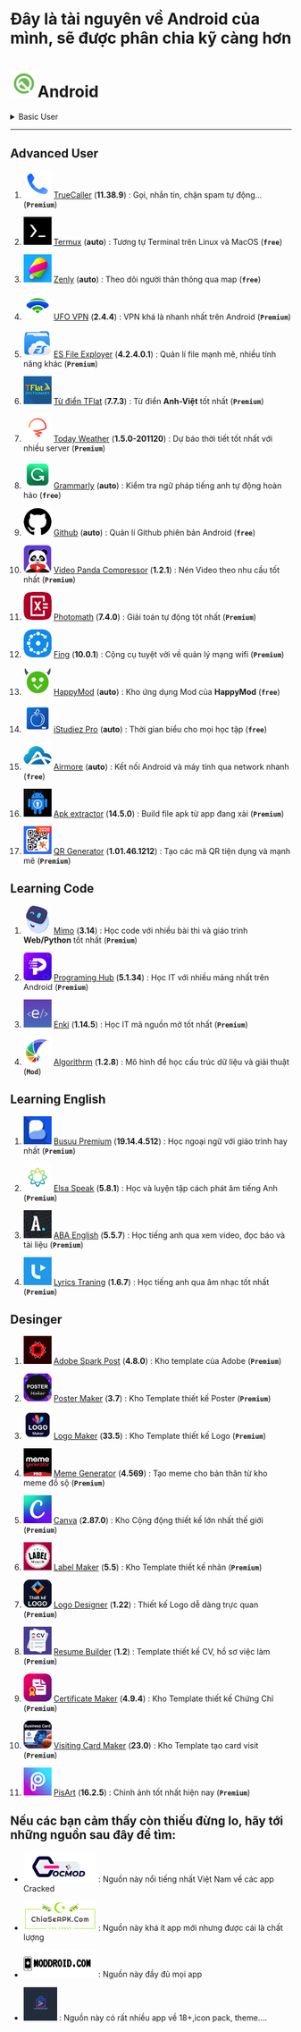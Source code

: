 # Đây là tài nguyên về Android của mình, sẽ được phân chia kỹ càng hơn

# ![android_q_logo.png](https://raw.githubusercontent.com/Zenfection/Image/master/2020/11/27-08-55-37-android_q_logo.png)Android

<div>
<link rel="stylesheet" href="https://raw.githubusercontent.com/Zenfection/Source/master/Android/style.css">
<script src="https://code.jquery.com/jquery-3.5.1.js"></script>
<script src="https://raw.githubusercontent.com/Zenfection/Source/master/Android/main.js"></script>
</div>

<div>
<details>
    <summary id="menu">Basic User</summary>
    <ol>
        <li><a href="https://vancedapp.com/"><img src="https://raw.githubusercontent.com/Zenfection/Image/master/2020/11/28-15-12-28-youtubevaced.png" alt="error_image" width="50"> Youtube Vanced</a><strong> (auto)</strong> : Coi Youtube như Premium không quảng cáo phát nền</li>
        <li><a href="https://thedise.me/instander/"><img src="https://raw.githubusercontent.com/Zenfection/Image/master/2020/11/28-15-17-48-instander.png" alt="error_image"> Instander</a><strong> (auto)</strong> : Tương tự Instragam nhưng nhiều tính năng hơn...</li>
        <li><a href="https://app.box.com/s/oyjtyyj0ievmb7ehtx2rfy7p4yqb3ppe"><img src="https://raw.githubusercontent.com/Zenfection/Image/master/2020/11/28-15-20-34-AdGuard.png" alt="error_image"> Adguard</a><strong> (3.6.1)</strong> : Chặn quảng cáo mọi app trên Android</li>
        <li><a href="https://app.box.com/s/31qs5ufvz61qipkcvu0a3pdmddxhwi8d"><img src="https://raw.githubusercontent.com/Zenfection/Image/master/2020/11/28-15-15-27-WPS%20Office.png" alt="error_image"> WPS Office</a><strong> (13.1)</strong> : Bộ Office tốt nhất cho Android</li>
        <li><a href="https://app.box.com/s/a3rjcud4vrbgt5h4qgx3sqpqkmdp7vlr"><img src="https://raw.githubusercontent.com/Zenfection/Image/master/2020/11/28-15-25-15-winrar_logo.png" alt="error_image"> Winrar</a><strong> (6.0.0)</strong> : Giải nén mọi thể loại file nhanh gọn lẹ</li>
        <li><a href="https://app.box.com/s/7eg9m6cc43qaa1lktoqy8twkegwxccfy"><img src="https://raw.githubusercontent.com/Zenfection/Image/master/2020/11/28-15-26-00-alarmy.png" alt="error_image"> Alarmy</a><strong> (3.43.07)</strong> : Đồng hồ báo thức tốt nhất trong Android</li>
        <li><a href="https://pro.coccoc.com/"><img src="https://raw.githubusercontent.com/Zenfection/Image/master/2020/11/28-15-30-55-coc_coc.png" alt="error_image"> Cốc Cốc Browser Pro</a><strong> (auto)</strong> : Trình duyệt khá tốt trên Android</li>
        <li><a href="https://app.box.com/s/dp9dzt4vnppi89usvyksapmbcylsb3yg"><img src="https://raw.githubusercontent.com/Zenfection/Image/master/2020/11/28-15-33-01-nhacuatui.png" alt="error_image"> NhacCuaTui</a><strong> (7.0.1)</strong> : Nghe nhạc FLAC Việt nam rất tốt</li>
        <li><a href="https://app.box.com/s/7lfwmgquexyt9ae2di2ocj3lukad5ael"><img src="https://raw.githubusercontent.com/Zenfection/Image/master/2020/11/28-15-32-23-zingmp3.png" alt="error_image"> ZingMp3</a><strong> (20.12.01)</strong> : Phần mềm nghe nhạc quá nổi tiếng ở Việt Nam</li>
        <li><a href="https://app.box.com/s/o2acn7u6ubmnnd1d0gp8nyk4d1wne6cq"><img src="https://raw.githubusercontent.com/Zenfection/Image/master/2020/11/28-21-36-57-Spotify_Dark.png" alt="error_image"> Spotify</a><strong> (8.5.89.901)</strong> : Nghe nhạc siêu hay và AI chọn nhạc tốt nhất</li>
        <li><a href="https://app.box.com/s/n36yygfq3tjhpbdtgirevwc87wdmv67l"><img src="https://raw.githubusercontent.com/Zenfection/Image/master/2020/11/28-15-15-31-Speedtest.png" alt="error_image"> SpeedTest</a><strong> (4.5.26)</strong> : Test tốc độ mạng tốt nhất</li>  
    </ol>   
    </details>
</div>

---

## Advanced User

1. ![truecaller.png](https://raw.githubusercontent.com/Zenfection/Image/master/2020/11/28-16-22-32-truecaller.png) [TrueCaller](https://app.box.com/s/3r7uvmzdx6i993sxbinrv1z1uf86zi3u) (**11.38.9**) : Gọi, nhắn tin, chặn spam tự động... (**`Premium`**)

2. ![termux.png](https://raw.githubusercontent.com/Zenfection/Image/master/2020/11/28-16-22-41-termux.png) [Termux](https://play.google.com/store/apps/details?id=com.termux) (**auto**) : Tương tự Terminal trên Linux và MacOS (**`free`**)

3. ![zenly.png](https://raw.githubusercontent.com/Zenfection/Image/master/2020/11/28-16-22-30-zenly.png) [Zenly](https://play.google.com/store/apps/details?id=app.zenly.locator) (**auto**) : Theo dõi người thân thông qua map (**`free`**)

4. ![UFO VPN.png](https://raw.githubusercontent.com/Zenfection/Image/master/2020/11/28-16-20-55-UFO%20VPN.png) [UFO VPN](https://app.box.com/s/ykkog4tosfvu4wh5mffiy4tlzfl77d4s) (**2.4.4**) : VPN khá là nhanh nhất trên Android (**`Premium`**)

5. ![es file exployer.png](https://raw.githubusercontent.com/Zenfection/Image/master/2020/11/28-16-19-54-es%20file%20exployer.png) [ES File Exployer](https://app.box.com/s/htut3pgwuvp4lunuimqm8pmysrfz4br4) (**4.2.4.0.1**) : Quản lí file mạnh mẽ, nhiều tính năng khác (**`Premium`**)

6. ![TFlat.png](https://raw.githubusercontent.com/Zenfection/Image/master/2020/11/28-16-18-34-TFlat.png) [Từ điển TFlat](https://app.box.com/s/5i1u6j6ubp0hjiwv9vymgeurlfuyt849) (**7.7.3**) : Từ điển **Anh-Việt** tốt nhất (**`Premium`**)

7. ![today weather.png](https://raw.githubusercontent.com/Zenfection/Image/master/2020/11/28-16-19-22-today%20weather.png) [Today Weather](https://app.box.com/s/sqbkoq27aoq0b59f6o5hsv824jivl2fx) (**1.5.0-201120**) : Dự báo thời tiết tốt nhất với nhiều server (**`Premium`**) 

8. ![Grammarly.png](https://raw.githubusercontent.com/Zenfection/Image/master/2020/11/28-16-16-56-Grammarly.png) [Grammarly](https://play.google.com/store/apps/details?id=com.grammarly.android.keyboard) (**auto**) : Kiểm tra ngữ pháp tiếng anh tự động hoàn hảo (**`free`**)

9. ![github.png](https://raw.githubusercontent.com/Zenfection/Image/master/2020/11/28-16-12-19-github.png) [Github](https://play.google.com/store/apps/details?id=com.github.android) (**auto**) : Quản lí Github phiên bản Android (**`free`**)

10. ![video panda compressor.png](https://raw.githubusercontent.com/Zenfection/Image/master/2020/11/28-16-46-13-video%20panda%20compressor.png) [Video Panda Compressor](https://app.box.com/s/hec1ouic18wi0jssavfhblo9mispa9pr) (**1.2.1**) : Nén Video theo nhu cầu tốt nhất (**`Premium`**)

11. ![photomath.png](https://raw.githubusercontent.com/Zenfection/Image/master/2020/11/28-16-10-26-photomath.png) [Photomath](https://app.box.com/s/mazjx13csagl9zmd0bizufdazyly9yz6) (**7.4.0**) : Giải toán tự động tột nhất (**`Premium`**)

12. ![fing.png](https://raw.githubusercontent.com/Zenfection/Image/master/2020/11/28-16-09-39-fing.png) [Fing](https://app.box.com/s/t0wam7zuhb2rvqhuhlqbw564m1cbfi8w) (**10.0.1**) : Cộng cụ tuyệt vời về quản lý mạng wifi (**`Premium`**)

13. ![happymod.png](https://raw.githubusercontent.com/Zenfection/Image/master/2020/11/28-16-09-35-happymod.png) [HappyMod](https://www.happymod.com/) (**auto**) : Kho ứng dụng Mod của **HappyMod** (**`free`**)

14. ![istudiez.png](https://raw.githubusercontent.com/Zenfection/Image/master/2020/11/28-16-07-11-istudiez.png) [iStudiez Pro](https://play.google.com/store/apps/details?id=com.istudiezteam.istudiezpro) (**auto**) : Thời gian biểu cho mọi học tập (**`free`**)

15. ![airmore.png](https://raw.githubusercontent.com/Zenfection/Image/master/2020/11/28-16-07-06-airmore.png) [Airmore](https://play.google.com/store/apps/details?id=com.airmore) (**auto**) : Kết nối Android và máy tính qua network nhanh (**`free`**)

16. ![apk extractor.png](https://raw.githubusercontent.com/Zenfection/Image/master/2020/11/28-16-52-01-apk%20extractor.png) [Apk extractor](https://app.box.com/s/61ks4frbuh462aelew47q1n1xzl7qjkr) (**14.5.0**) : Build file apk từ app đang xài (**`Premium`**)

17. ![QR.png](https://raw.githubusercontent.com/Zenfection/Image/master/2020/12/06-13-04-56-QR.png) [QR Generator](https://app.box.com/s/01gh3ungoeszu466a0bshbox6rrjsm7v) (**1.01.46.1212**) : Tạo các mã QR tiện dụng và mạnh mẽ (**`Premium`**)

## Learning Code

1. ![mimo.png](https://raw.githubusercontent.com/Zenfection/Image/master/2020/11/28-16-43-16-mimo.png) [Mimo](https://app.box.com/s/zq0ov95rhg8mbzkugrafswpve63pzodl) (**3.14**) : Học code với nhiều bài thi và giáo trình **Web/Python** tốt nhất (**`Premium`**)

2. ![programing hub.png](https://raw.githubusercontent.com/Zenfection/Image/master/2020/11/28-16-43-21-programing%20hub.png) [Programing Hub](https://app.box.com/s/biynuhyvvoedw50r0d6x7ok5etvmkd23) (**5.1.34**) : Học IT với nhiều mảng nhất trên Android (**`Premium`**)

3. ![enki.png](https://raw.githubusercontent.com/Zenfection/Image/master/2020/11/28-16-43-24-enki.png) [Enki](https://app.box.com/s/ky93ltv5t5rffyu9bclu1pbphsifxz1e) (**1.14.5**) : Học IT mã nguồn mở tốt nhất (**`Premium`**)

4. ![algorithrm.png](https://raw.githubusercontent.com/Zenfection/Image/master/2020/11/28-16-43-26-algorithrm.png) [Algorithrm](https://app.box.com/s/4h62rtkzprpg0jolf7mdx4w3atdxjli5) (**1.2.8**) : Mô hình để học cấu trúc dữ liệu và giải thuật (**`Mod`**)

## Learning English

1. ![bussu.png](https://raw.githubusercontent.com/Zenfection/Image/master/2020/11/28-16-40-26-bussu.png) [Busuu Premium](https://app.box.com/s/mg3y1ouwakrzlzxere9lz7xcx77nc2vy) (**19.14.4.512**) : Học ngoại ngữ với giáo trình hay nhất (**`Premium`**)

2. ![elsa english.png](https://raw.githubusercontent.com/Zenfection/Image/master/2020/11/28-16-40-32-elsa%20english.png) [Elsa Speak](https://app.box.com/s/kx8zfknqkd4cfvx2yze01o91mv7r11hi) (**5.8.1**) : Học và luyện tập cách phát âm tiếng Anh (**`Premium`**)

3. ![aba english.png](https://raw.githubusercontent.com/Zenfection/Image/master/2020/11/28-16-40-35-aba%20english.png) [ABA English](https://app.box.com/s/yikl9vehjb6wyl6j4mtl587dau02g5hg) (**5.5.7**) : Học tiếng anh qua xem video, đọc báo và tài liệu (**`Premium`**)

4. ![lycris tranning.png](https://raw.githubusercontent.com/Zenfection/Image/master/2020/11/28-22-44-29-lycris%20tranning.png) [Lyrics Traning](https://app.box.com/s/ujjll0ut9kg4byzh880usf19c6if6qhc) (**1.6.7**) : Học tiếng anh qua âm nhạc tốt nhất (**`Premium`**)

## Desinger

1. ![spark post.png](https://raw.githubusercontent.com/Zenfection/Image/master/2020/11/28-16-33-07-spark%20post.png) [Adobe Spark Post](https://app.box.com/s/nuesm4do4t6j5ie59ws4y3f1mrfyobg2) (**4.8.0**) : Kho template của Adobe (**`Premium`**)

2. ![poster marker.png](https://raw.githubusercontent.com/Zenfection/Image/master/2020/11/28-16-31-56-poster%20marker.png) [Poster Maker](https://app.box.com/s/n87xmhjyf7dws7vk6q9ny24vmmi4exl6) (**3.7**) : Kho Template thiết kế  Poster (**`Premium`**)

3. ![logo marker.png](https://raw.githubusercontent.com/Zenfection/Image/master/2020/11/28-16-31-53-logo%20marker.png) [Logo Maker](https://app.box.com/s/kpos7dp54qgjy4mfyq3jgpya1ndcldt0) (**33.5**) : Kho Template thiết kế Logo  (**`Premium`**)

4. ![meme gernerator.png](https://raw.githubusercontent.com/Zenfection/Image/master/2020/11/28-16-31-48-meme%20gernerator.png) [Meme Generator](https://app.box.com/s/nsvy75ryn73bguopwk4ibfrtlyppyfl1) (**4.569**) : Tạo meme cho bản thân từ kho meme đồ sộ (**`Premium`**)

5. ![canva.png](https://raw.githubusercontent.com/Zenfection/Image/master/2020/11/28-16-31-41-canva.png) [Canva](https://app.box.com/s/wbq307fydmacm62h3tcspiuqcc5ypb7z) (**2.87.0**) : Kho Cộng động thiết kế lớn nhất thế giới (**`Premium`**)

6. ![label marker.png](https://raw.githubusercontent.com/Zenfection/Image/master/2020/11/28-16-38-05-label%20marker.png) [Label Maker](https://app.box.com/s/dhs9t7zm9df90a1tfryic539293sa4oj) (**5.5**) : Kho Template thiết kế nhãn (**`Premium`**)

7. ![logo designer.png](https://raw.githubusercontent.com/Zenfection/Image/master/2020/11/28-16-38-10-logo%20designer.png) [Logo Designer](https://app.box.com/s/aff664r0w0zrxsblu5buraa4xssy2a92) (**1.22**) : Thiết kế Logo dễ dàng trực quan (**`Premium`**)

8. ![resume builder.png](https://raw.githubusercontent.com/Zenfection/Image/master/2020/11/28-16-38-28-resume%20builder.png) [Resume Builder](https://app.box.com/s/wg3r5bzx1rux9uxo9p7q7posyb3ibc5h) (**1.2**) : Template thiết kế CV, hồ sơ việc làm (**`Premium`**)

9. ![certificate marker.png](https://raw.githubusercontent.com/Zenfection/Image/master/2020/11/28-16-38-23-certificate%20marker.png) [Certificate Maker](https://app.box.com/s/oq9nyh6uo8qtpgyg5wdv0elk7n9djxlv) (**4.9.4**) : Kho Template thiết kế Chứng Chỉ (**`Premium`**)

10. ![visiting card.png](https://raw.githubusercontent.com/Zenfection/Image/master/2020/11/28-16-38-34-visiting%20card.png) [Visiting Card Maker](https://app.box.com/s/s9yqacnul386txtkj9j7bsbz3n360url) (**23.0**) : Kho Template tạo card visit (**`Premium`**)

11. ![picsart.png](https://raw.githubusercontent.com/Zenfection/Image/master/2020/11/28-21-47-32-picsart.png) [PisArt](https://app.box.com/s/6krums79lszgazbr4gucubjyl1zl08te) (**16.2.5**) : Chỉnh ảnh tốt nhất hiện nay (**`Premium`**)

## Nếu các bạn cảm thấy còn thiếu đừng lo, hãy tới những nguồn sau đây để tìm:

- [<img src="https://raw.githubusercontent.com/Zenfection/Image/master/2020/11/28-22-25-04-no-sologan-darkmode.png" title="" alt="no-sologan-darkmode.png" width="130">](https://www.gocmod.com/) : Nguồn này nổi tiếng nhất Việt Nam về các app Cracked

- [<img src="https://raw.githubusercontent.com/Zenfection/Image/master/2020/11/28-22-26-06-logo_transparent1.png" title="" alt="logo_transparent1.png" width="130">](https://www.chiaseapk.com/) : Nguồn này khá ít app mới nhưng được cái là chất lượng

- [<img src="https://raw.githubusercontent.com/Zenfection/Image/master/2020/11/28-22-26-31-LogoMakr_3W1Z7Q.png" title="" alt="LogoMakr_3W1Z7Q.png" width="130">](https://moddroid.com/) : Nguồn này đầy đủ mọi app

- [<img src="https://raw.githubusercontent.com/Zenfection/Image/master/2020/11/28-22-27-13-1-1-300x300.png" title="" alt="1-1-300x300.png" width="60">](https://apkmodhub.in/) : Nguồn này có rất nhiều app về 18+,icon pack, theme....
